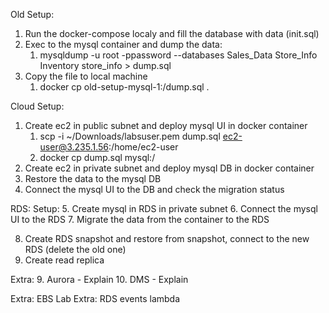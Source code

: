 Old Setup:
1. Run the docker-compose localy and fill the database with data (init.sql)
2. Exec to the mysql container and dump the data:
   1. mysqldump -u root -ppassword --databases Sales_Data Store_Info Inventory store_info > dump.sql
3. Copy the file to local machine
   1. docker cp old-setup-mysql-1:/dump.sql .

Cloud Setup:
1. Create ec2 in public subnet and deploy mysql UI in docker container
   1. scp -i ~/Downloads/labsuser.pem dump.sql ec2-user@3.235.1.56:/home/ec2-user
   2. docker cp dump.sql mysql:/
2. Create ec2 in private subnet and deploy mysql DB in docker container
3. Restore the data to the mysql DB
4. Connect the mysql UI to the DB and check the migration status

RDS: Setup:
5. Create mysql in RDS in private subnet
6. Connect the mysql UI to the RDS
7. Migrate the data from the container to the RDS

8. Create RDS snapshot and restore from snapshot, connect to the new RDS (delete the old one)
9. Create read replica

Extra:
9.  Aurora - Explain
10. DMS - Explain

Extra: EBS Lab
Extra: RDS events lambda
